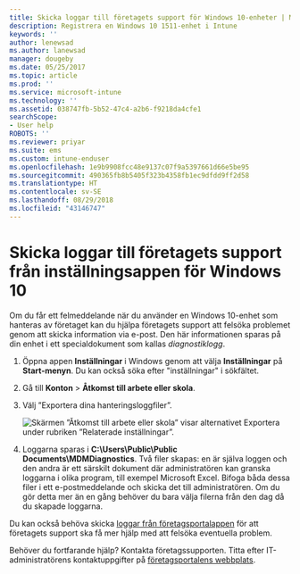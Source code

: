 ```yaml
---
title: Skicka loggar till företagets support för Windows 10-enheter | Microsoft Docs
description: Registrera en Windows 10 1511-enhet i Intune
keywords: ''
author: lenewsad
ms.author: lanewsad
manager: dougeby
ms.date: 05/25/2017
ms.topic: article
ms.prod: ''
ms.service: microsoft-intune
ms.technology: ''
ms.assetid: 038747fb-5b52-47c4-a2b6-f9218da4cfe1
searchScope:
- User help
ROBOTS: ''
ms.reviewer: priyar
ms.suite: ems
ms.custom: intune-enduser
ms.openlocfilehash: 1e9b9908fcc48e9137c07f9a5397661d66e5be95
ms.sourcegitcommit: 490365fb8b5405f323b4358fb1ec9dfdd9ff2d58
ms.translationtype: HT
ms.contentlocale: sv-SE
ms.lasthandoff: 08/29/2018
ms.locfileid: "43146747"
---
```

# <a name="send-logs-to-your-company-support-from-the-settings-app-for-windows-10"></a>Skicka loggar till företagets support från inställningsappen för Windows 10

Om du får ett felmeddelande när du använder en Windows 10-enhet som hanteras av företaget kan du hjälpa företagets support att felsöka problemet genom att skicka information via e-post. Den här informationen sparas på din enhet i ett specialdokument som kallas _diagnostiklogg_.

1. Öppna appen **Inställningar** i Windows genom att välja **Inställningar** på **Start-menyn**. Du kan också söka efter "inställningar" i sökfältet.
2. Gå till **Konton** > **Åtkomst till arbete eller skola**.
3. Välj ”Exportera dina hanteringsloggfiler”.

   ![Skärmen ”Åtkomst till arbete eller skola” visar alternativet Exportera under rubriken ”Relaterade inställningar”.](./media/w10-export-logs.png)

4. Loggarna sparas i **C:\Users\Public\Public Documents\MDMDiagnostics**. Två filer skapas: en är själva loggen och den andra är ett särskilt dokument där administratören kan granska loggarna i olika program, till exempel Microsoft Excel. Bifoga båda dessa filer i ett e-postmeddelande och skicka det till administratören. Om du gör detta mer än en gång behöver du bara välja filerna från den dag då du skapade loggarna. 

Du kan också behöva skicka [loggar från företagsportalappen](send-logs-to-your-it-admin-cp-windows.md) för att företagets support ska få mer hjälp med att felsöka eventuella problem. 

Behöver du fortfarande hjälp? Kontakta företagssupporten. Titta efter IT-administratörens kontaktuppgifter på [företagsportalens webbplats](https://go.microsoft.com/fwlink/?linkid=2010980).
